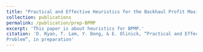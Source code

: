 ```yaml
---
title: "Practical and Effective Heuristics for the Backhaul Profit Maximization Problem"
collection: publications
permalink: /publication/prep-BPMP
excerpt: 'This paper is about heuristics for BPMP.'
citation: 'D. Ryan, T. Lam, Y. Dong, & E. Olinick, “Practical and Effective Heuristics for the Backhaul Profit Maximization
Problem”, in preparation'
---
```




